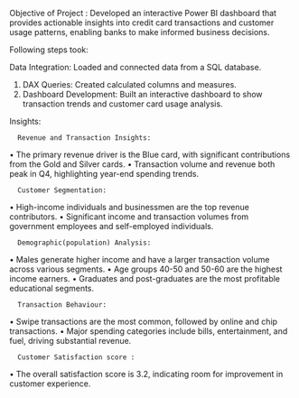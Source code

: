 Objective of Project :
Developed an interactive Power BI dashboard that provides actionable insights into credit card transactions and customer usage patterns, enabling banks to make informed business decisions.

Following steps took:


Data Integration: Loaded and connected data from a SQL database.
1.	DAX Queries: Created calculated columns and measures.
2.	Dashboard Development: Built an interactive dashboard to show transaction trends and customer card usage analysis.


Insights:


      Revenue and Transaction Insights:
•	The primary revenue driver is the Blue card, with significant contributions from the Gold and Silver cards.
•	Transaction volume and revenue both peak in Q4, highlighting year-end spending trends.


      Customer Segmentation:
•	High-income individuals and businessmen are the top revenue contributors.
•	Significant income and transaction volumes from government employees and self-employed individuals.


      Demographic(population) Analysis:
•	Males generate higher income and have a larger transaction volume across various segments.
•	Age groups 40-50 and 50-60 are the highest income earners.
•	Graduates and post-graduates are the most profitable educational segments.


      Transaction Behaviour:
•	Swipe transactions are the most common, followed by online and chip transactions.
•	Major spending categories include bills, entertainment, and fuel, driving substantial revenue.


      Customer Satisfaction score :
•	The overall satisfaction score is 3.2, indicating room for improvement in customer experience.


